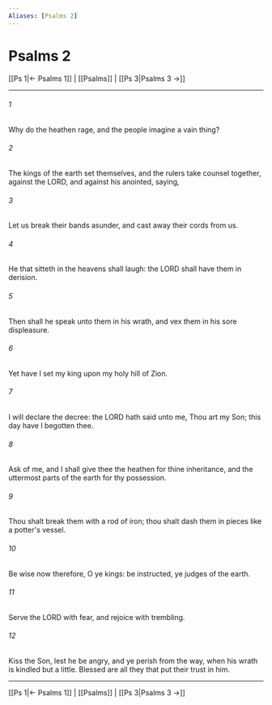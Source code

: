 ```yaml
---
Aliases: [Psalms 2]
---
```

# Psalms 2

[[Ps 1|← Psalms 1]] | [[Psalms]] | [[Ps 3|Psalms 3 →]]
***



###### 1 
Why do the heathen rage, and the people imagine a vain thing? 

###### 2 
The kings of the earth set themselves, and the rulers take counsel together, against the LORD, and against his anointed, saying, 

###### 3 
Let us break their bands asunder, and cast away their cords from us. 

###### 4 
He that sitteth in the heavens shall laugh: the LORD shall have them in derision. 

###### 5 
Then shall he speak unto them in his wrath, and vex them in his sore displeasure. 

###### 6 
Yet have I set my king upon my holy hill of Zion. 

###### 7 
I will declare the decree: the LORD hath said unto me, Thou art my Son; this day have I begotten thee. 

###### 8 
Ask of me, and I shall give thee the heathen for thine inheritance, and the uttermost parts of the earth for thy possession. 

###### 9 
Thou shalt break them with a rod of iron; thou shalt dash them in pieces like a potter's vessel. 

###### 10 
Be wise now therefore, O ye kings: be instructed, ye judges of the earth. 

###### 11 
Serve the LORD with fear, and rejoice with trembling. 

###### 12 
Kiss the Son, lest he be angry, and ye perish from the way, when his wrath is kindled but a little. Blessed are all they that put their trust in him.

***
[[Ps 1|← Psalms 1]] | [[Psalms]] | [[Ps 3|Psalms 3 →]]
